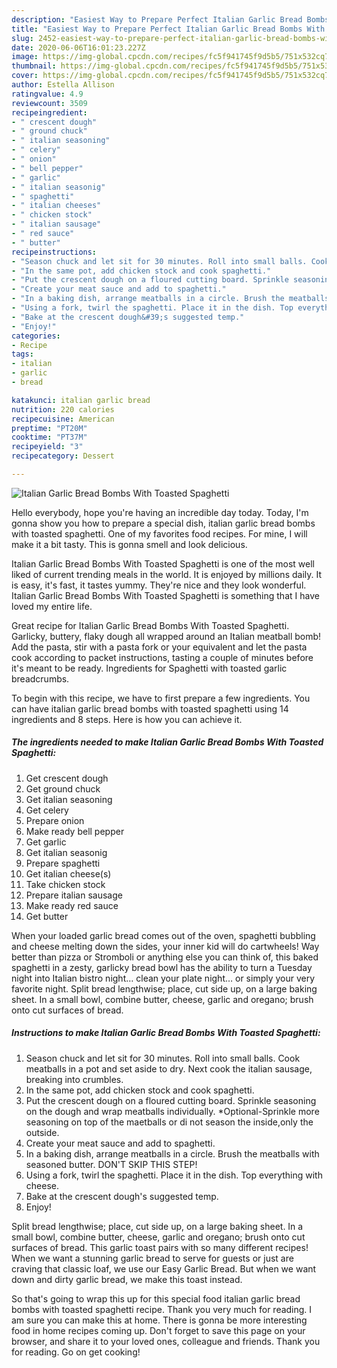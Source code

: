 ```yaml
---
description: "Easiest Way to Prepare Perfect Italian Garlic Bread Bombs With Toasted Spaghetti"
title: "Easiest Way to Prepare Perfect Italian Garlic Bread Bombs With Toasted Spaghetti"
slug: 2452-easiest-way-to-prepare-perfect-italian-garlic-bread-bombs-with-toasted-spaghetti
date: 2020-06-06T16:01:23.227Z
image: https://img-global.cpcdn.com/recipes/fc5f941745f9d5b5/751x532cq70/italian-garlic-bread-bombs-with-toasted-spaghetti-recipe-main-photo.jpg
thumbnail: https://img-global.cpcdn.com/recipes/fc5f941745f9d5b5/751x532cq70/italian-garlic-bread-bombs-with-toasted-spaghetti-recipe-main-photo.jpg
cover: https://img-global.cpcdn.com/recipes/fc5f941745f9d5b5/751x532cq70/italian-garlic-bread-bombs-with-toasted-spaghetti-recipe-main-photo.jpg
author: Estella Allison
ratingvalue: 4.9
reviewcount: 3509
recipeingredient:
- " crescent dough"
- " ground chuck"
- " italian seasoning"
- " celery"
- " onion"
- " bell pepper"
- " garlic"
- " italian seasonig"
- " spaghetti"
- " italian cheeses"
- " chicken stock"
- " italian sausage"
- " red sauce"
- " butter"
recipeinstructions:
- "Season chuck and let sit for 30 minutes. Roll into small balls. Cook meatballs in a pot and set aside to dry. Next cook the italian sausage, breaking into crumbles."
- "In the same pot, add chicken stock and cook spaghetti."
- "Put the crescent dough on a floured cutting board. Sprinkle seasoning on the dough and wrap meatballs individually. *Optional-Sprinkle more seasoning on top of the maetballs or di not season the inside,only the outside."
- "Create your meat sauce and add to spaghetti."
- "In a baking dish, arrange meatballs in a circle. Brush the meatballs with seasoned butter. DON&#39;T SKIP THIS STEP!"
- "Using a fork, twirl the spaghetti. Place it in the dish. Top everything with cheese."
- "Bake at the crescent dough&#39;s suggested temp."
- "Enjoy!"
categories:
- Recipe
tags:
- italian
- garlic
- bread

katakunci: italian garlic bread 
nutrition: 220 calories
recipecuisine: American
preptime: "PT20M"
cooktime: "PT37M"
recipeyield: "3"
recipecategory: Dessert

---
```



![Italian Garlic Bread Bombs With Toasted Spaghetti](https://img-global.cpcdn.com/recipes/fc5f941745f9d5b5/751x532cq70/italian-garlic-bread-bombs-with-toasted-spaghetti-recipe-main-photo.jpg)

Hello everybody, hope you're having an incredible day today. Today, I'm gonna show you how to prepare a special dish, italian garlic bread bombs with toasted spaghetti. One of my favorites food recipes. For mine, I will make it a bit tasty. This is gonna smell and look delicious.

Italian Garlic Bread Bombs With Toasted Spaghetti is one of the most well liked of current trending meals in the world. It is enjoyed by millions daily. It is easy, it's fast, it tastes yummy. They're nice and they look wonderful. Italian Garlic Bread Bombs With Toasted Spaghetti is something that I have loved my entire life.

Great recipe for Italian Garlic Bread Bombs With Toasted Spaghetti. Garlicky, buttery, flaky dough all wrapped around an Italian meatball bomb! Add the pasta, stir with a pasta fork or your equivalent and let the pasta cook according to packet instructions, tasting a couple of minutes before it&#39;s meant to be ready. Ingredients for Spaghetti with toasted garlic breadcrumbs.


To begin with this recipe, we have to first prepare a few ingredients. You can have italian garlic bread bombs with toasted spaghetti using 14 ingredients and 8 steps. Here is how you can achieve it.

<!--inarticleads1-->

##### The ingredients needed to make Italian Garlic Bread Bombs With Toasted Spaghetti:

1. Get  crescent dough
1. Get  ground chuck
1. Get  italian seasoning
1. Get  celery
1. Prepare  onion
1. Make ready  bell pepper
1. Get  garlic
1. Get  italian seasonig
1. Prepare  spaghetti
1. Get  italian cheese(s)
1. Take  chicken stock
1. Prepare  italian sausage
1. Make ready  red sauce
1. Get  butter


When your loaded garlic bread comes out of the oven, spaghetti bubbling and cheese melting down the sides, your inner kid will do cartwheels! Way better than pizza or Stromboli or anything else you can think of, this baked spaghetti in a zesty, garlicky bread bowl has the ability to turn a Tuesday night into Italian bistro night… clean your plate night… or simply your very favorite night. Split bread lengthwise; place, cut side up, on a large baking sheet. In a small bowl, combine butter, cheese, garlic and oregano; brush onto cut surfaces of bread. 

<!--inarticleads2-->

##### Instructions to make Italian Garlic Bread Bombs With Toasted Spaghetti:

1. Season chuck and let sit for 30 minutes. Roll into small balls. Cook meatballs in a pot and set aside to dry. Next cook the italian sausage, breaking into crumbles.
1. In the same pot, add chicken stock and cook spaghetti.
1. Put the crescent dough on a floured cutting board. Sprinkle seasoning on the dough and wrap meatballs individually. *Optional-Sprinkle more seasoning on top of the maetballs or di not season the inside,only the outside.
1. Create your meat sauce and add to spaghetti.
1. In a baking dish, arrange meatballs in a circle. Brush the meatballs with seasoned butter. DON&#39;T SKIP THIS STEP!
1. Using a fork, twirl the spaghetti. Place it in the dish. Top everything with cheese.
1. Bake at the crescent dough&#39;s suggested temp.
1. Enjoy!


Split bread lengthwise; place, cut side up, on a large baking sheet. In a small bowl, combine butter, cheese, garlic and oregano; brush onto cut surfaces of bread. This garlic toast pairs with so many different recipes! When we want a stunning garlic bread to serve for guests or just are craving that classic loaf, we use our Easy Garlic Bread. But when we want down and dirty garlic bread, we make this toast instead. 

So that's going to wrap this up for this special food italian garlic bread bombs with toasted spaghetti recipe. Thank you very much for reading. I am sure you can make this at home. There is gonna be more interesting food in home recipes coming up. Don't forget to save this page on your browser, and share it to your loved ones, colleague and friends. Thank you for reading. Go on get cooking!
